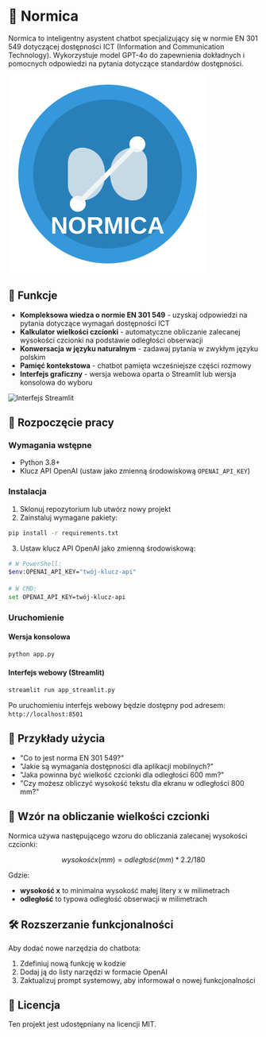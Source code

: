 # 📘 Normica

Normica to inteligentny asystent chatbot specjalizujący się w normie EN 301 549 dotyczącej dostępności ICT (Information and Communication Technology). Wykorzystuje model GPT-4o do zapewnienia dokładnych i pomocnych odpowiedzi na pytania dotyczące standardów dostępności.

![Normica Logo](normica_logo.svg)

## 🌟 Funkcje

- **Kompleksowa wiedza o normie EN 301 549** - uzyskaj odpowiedzi na pytania dotyczące wymagań dostępności ICT
- **Kalkulator wielkości czcionki** - automatyczne obliczanie zalecanej wysokości czcionki na podstawie odległości obserwacji
- **Konwersacja w języku naturalnym** - zadawaj pytania w zwykłym języku polskim
- **Pamięć kontekstowa** - chatbot pamięta wcześniejsze części rozmowy
- **Interfejs graficzny** - wersja webowa oparta o Streamlit lub wersja konsolowa do wyboru

![Interfejs Streamlit](docs/streamlit_preview.png)

## 🚀 Rozpoczęcie pracy

### Wymagania wstępne

- Python 3.8+
- Klucz API OpenAI (ustaw jako zmienną środowiskową `OPENAI_API_KEY`)

### Instalacja

1. Sklonuj repozytorium lub utwórz nowy projekt
2. Zainstaluj wymagane pakiety:

```bash
pip install -r requirements.txt
```

3. Ustaw klucz API OpenAI jako zmienną środowiskową:

```bash
# W PowerShell:
$env:OPENAI_API_KEY="twój-klucz-api"

# W CMD:
set OPENAI_API_KEY=twój-klucz-api
```

### Uruchomienie

#### Wersja konsolowa

```bash
python app.py
```

#### Interfejs webowy (Streamlit)

```bash
streamlit run app_streamlit.py
```

Po uruchomieniu interfejs webowy będzie dostępny pod adresem: `http://localhost:8501`

## 💬 Przykłady użycia

- "Co to jest norma EN 301 549?"
- "Jakie są wymagania dostępności dla aplikacji mobilnych?"
- "Jaka powinna być wielkość czcionki dla odległości 600 mm?"
- "Czy możesz obliczyć wysokość tekstu dla ekranu w odległości 800 mm?"

## 🧮 Wzór na obliczanie wielkości czcionki

Normica używa następującego wzoru do obliczania zalecanej wysokości czcionki:

```math
wysokość x (mm) = odległość(mm) * 2.2 / 180
```

Gdzie:

- **wysokość x** to minimalna wysokość małej litery x w milimetrach
- **odległość** to typowa odległość obserwacji w milimetrach

## 🛠️ Rozszerzanie funkcjonalności

Aby dodać nowe narzędzia do chatbota:

1. Zdefiniuj nową funkcję w kodzie
2. Dodaj ją do listy narzędzi w formacie OpenAI
3. Zaktualizuj prompt systemowy, aby informował o nowej funkcjonalności

## 📄 Licencja

Ten projekt jest udostępniany na licencji MIT.
